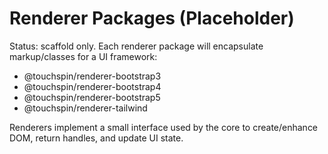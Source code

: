 Renderer Packages (Placeholder)
===============================

Status: scaffold only. Each renderer package will encapsulate markup/classes for a UI framework:
- @touchspin/renderer-bootstrap3
- @touchspin/renderer-bootstrap4
- @touchspin/renderer-bootstrap5
- @touchspin/renderer-tailwind

Renderers implement a small interface used by the core to create/enhance DOM, return handles, and update UI state.

